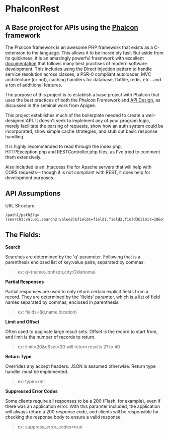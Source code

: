 PhalconRest
===========

A Base project for APIs using the [Phalcon][phalcon] framework
---------------------------------------------------

The Phalcon framework is an awesome PHP framework that exists as a C-extension to the language.
This allows it to be incredibly fast.  But aside from its quickness, it is an amazingly
powerful fraemwork with excellent [documentation][phalconDocs] that follows many best practises of
modern software development.  This includes using the Direct Injection pattern to handle service
resolution across classes, a PSR-0 compliant autoloader, MVC architecture (or not), caching
handlers for database, flatfile, redis, etc.. and a ton of additional features.

The purpose of this project is to establish a base project with Phalcon that uses the best practices
of both the Phalcon Framework and [API Design][apigeeBook], as discussed in the seminal work from Apigee.

This project establishes much of the boilerplate needed to create a well-designed API.  It doesn't seek
to implement any of your program logic, merely facilitate the parsing of requests, show how an auth
system could be incorporated, show simple cache strategies, and stub out basic response handling.

It is highly recommended to read through the index.php, HTTPException.php and RESTController.php files, as
I've tried to comment them extensively.

Also included is an .htaccess file for Apache servers that will help with CORS requests-- though it is
not compliant with REST, it does help for development purposes.


API Assumptions
---------------

URL Structure:

```
/path1/path2?q=(search1:value1,search2:value2)&fields=field1,field2,field3&limit=10&offest=20&type=csv&suppress_error_codes=true
```

The Fields:
-----------

**Search**

Searches are determined by the 'q' parameter.  Following that is a parenthesis enclosed list of key:value pairs, separated by commas.

> ex: q=(name:Jonhson,city:Oklahoma)

**Partial Responses**

Partial responses are used to only return certain explicit fields from a record. They are determined by the 'fields' paramter, which is a list of field names separated by commas, enclosed in parenthesis.

> ex: fields=(id,name,location)

**Limit and Offset**

Often used to paginate large result sets.  Offset is the record to start from, and limit is the number of records to return.

> ex: limit=20&offset=20   will return results 21 to 40

**Return Type**

Overrides any accept headers.  JSON is assumed otherwise.  Return type handler must be implemented.

> ex: type=xml

**Suppressed Error Codes**

Some clients require all responses to be a 200 (Flash, for example), even if there was an application error.
With this paramter included, the application will always return a 200 response code, and clients will be
responsible for checking the response body to ensure a valid response.

> ex: suppress_error_codes=true

[phalcon]: http://phalconphp.com/index
[phalconDocs]: http://docs.phalconphp.com/en/latest/
[apigeeBook]: https://blog.apigee.com/detail/announcement_new_ebook_on_web_api_design